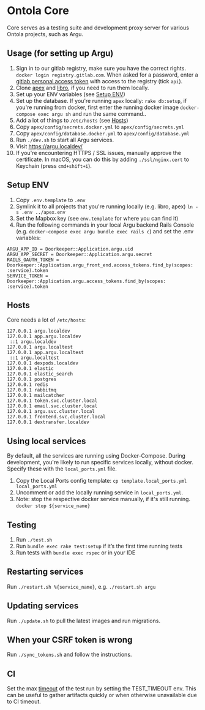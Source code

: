 # Ontola Core

Core serves as a testing suite and development proxy server for various Ontola projects, such as Argu.

## Usage (for setting up Argu)

1. Sign in to our gitlab registry, make sure you have the correct rights. `docker login registry.gitlab.com`. When asked for a password, enter a [gitlab personal access token](https://gitlab.com/profile/personal_access_tokens) with access to the registry (tick `api`).
1. Clone [apex](https://gitlab.com/ontola/apex) and [libro](https://gitlab.com/ontola/libro), if you need to run them locally.
1. Set up your ENV variables (see [Setup ENV](#setup-env))
1. Set up the database. If you're running `apex` locally: `rake db:setup`, if you're running from docker, first enter the running docker image `docker-compose exec argu sh` and run the same command..
1. Add a lot of things to `/etc/hosts` (see [Hosts](#hosts))
1. Copy `apex/config/secrets.docker.yml` to `apex/config/secrets.yml`
1. Copy `apex/config/database.docker.yml` to `apex/config/database.yml`
1. Run `./dev.sh` to start all Argu services.
1. Visit https://argu.localdev/
1. If you're encountering HTTPS / SSL issues, manually approve the certificate. In macOS, you can do this by adding `./ssl/nginx.cert` to Keychain (press `cmd+shift+i`).

## Setup ENV

1. Copy `.env.template` to `.env`
1. Symlink it to all projects that you're running locally (e.g. libro, apex) `ln -s .env ../apex.env`
1. Set the Mapbox key (see `env.template` for where you can find it)
1. Run the following commands in your local Argu backend Rails Console (e.g. `docker-compose exec argu bundle exec rails c`) and set the .env variables:

```
ARGU_APP_ID = Doorkeeper::Application.argu.uid
ARGU_APP_SECRET = Doorkeeper::Application.argu.secret
RAILS_OAUTH_TOKEN = Doorkeeper::Application.argu_front_end.access_tokens.find_by(scopes: :service).token
SERVICE_TOKEN = Doorkeeper::Application.argu.access_tokens.find_by(scopes: :service).token
```

## Hosts

Core needs a lot of `/etc/hosts`:

```
127.0.0.1 argu.localdev
127.0.0.1 app.argu.localdev
 ::1 argu.localdev
127.0.0.1 argu.localtest
127.0.0.1 app.argu.localtest
 ::1 argu.localtest
127.0.0.1 dexpods.localdev
127.0.0.1 elastic
127.0.0.1 elastic_search
127.0.0.1 postgres
127.0.0.1 redis
127.0.0.1 rabbitmq
127.0.0.1 mailcatcher
127.0.0.1 token.svc.cluster.local
127.0.0.1 email.svc.cluster.local
127.0.0.1 argu.svc.cluster.local
127.0.0.1 frontend.svc.cluster.local
127.0.0.1 dextransfer.localdev
```

## Using local services

By default, all the services are running using Docker-Compose.
During development, you're likely to run specific services locally, without docker.
Specify these with the `local_ports.yml` file.

1. Copy the Local Ports config template: `cp template.local_ports.yml local_ports.yml`
1. Uncomment or add the locally running service in `local_ports.yml`.
1. Note: stop the respective docker service manually, if it's still running. `docker stop ${service_name}`

## Testing

1. Run `./test.sh`
2. Run `bundle exec rake test:setup` if it’s the first time running tests
3. Run tests with `bundle exec rspec` or in your IDE

## Restarting services

Run `./restart.sh %{service_name}`, e.g. `./restart.sh argu`

## Updating services

Run `./update.sh` to pull the latest images and run migrations.

## When your CSRF token is wrong

Run `./sync_tokens.sh` and follow the instructions.

## CI

Set the max [timeout](https://www.man7.org/linux/man-pages/man1/timeout.1.html)
of the test run by setting the TEST_TIMEOUT env. This can be useful to gather
artifacts quickly or when otherwise unavailable due to CI timeout.
